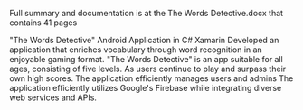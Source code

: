 Full summary and documentation is at the The Words Detective.docx that contains 41 pages 

"The Words Detective" Android Application in C# Xamarin
Developed an application that enriches vocabulary through word recognition in an enjoyable gaming
format. "The Words Detective" is an app suitable for all ages, consisting of five levels. As users continue to
play and surpass their own high scores. The application efficiently manages users and admins
The application efficiently utilizes Google's Firebase while integrating diverse web services and APIs.
